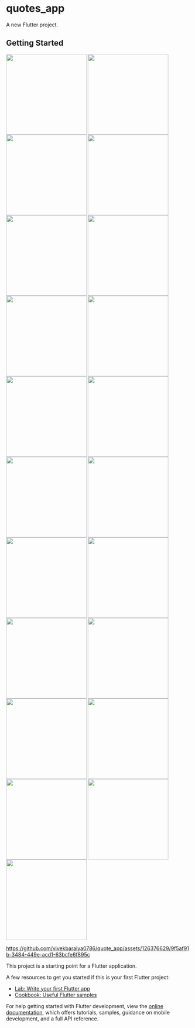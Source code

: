 # quotes_app

A new Flutter project.

## Getting Started
<img src="https://github.com/vivekbaraiya0786/quote_app/assets/126376629/9f5af91b-3484-449e-acd1-63bcfe6f895c" width="220px">

<img align = "left" src="https://github.com/vivekbaraiya0786/quote_app/assets/126376629/c90163ea-a9c6-4c6a-8258-b902b39fb1f3" width="220px">
<img align = "left" src="https://github.com/vivekbaraiya0786/quote_app/assets/126376629/d556a731-3053-4394-98b3-f84bf169119f" width="220px">
<img  src="https://github.com/vivekbaraiya0786/quote_app/assets/126376629/40389ea8-0c86-4d59-ae13-c6ff2ea28c7d" width="220px">

<img align = "left" src="https://github.com/vivekbaraiya0786/quote_app/assets/126376629/fcd0ab02-5f48-4a81-b855-96ce6cc8934c" width="220px">
<img align = "left" src="https://github.com/vivekbaraiya0786/quote_app/assets/126376629/2aa28461-2853-438a-b077-4cadb3b8b980" width="220px">
<img  src="https://github.com/vivekbaraiya0786/quote_app/assets/126376629/8ef2dfc4-47cc-4934-b21d-00192a612e01" width="220px">

<img align = "left" src="https://github.com/vivekbaraiya0786/quote_app/assets/126376629/0d99a07a-26f6-4e26-91bf-2ceb9fad3b77" width="220px">
<img align = "left" src="https://github.com/vivekbaraiya0786/quote_app/assets/126376629/0201dd45-6306-4dc3-b673-cd7c846121b5" width="220px">
<img  src="https://github.com/vivekbaraiya0786/quote_app/assets/126376629/b5ce4d02-29f9-4034-be0b-030992ebcd08" width="220px">

<img align = "left" src="https://github.com/vivekbaraiya0786/quote_app/assets/126376629/b5ce4d02-29f9-4034-be0b-030992ebcd08" width="220px">
<img align = "left" src="https://github.com/vivekbaraiya0786/quote_app/assets/126376629/b7d8331b-0ed1-42c1-abf0-90e4e4d0f6dc" width="220px">
<img  src="https://github.com/vivekbaraiya0786/quote_app/assets/126376629/ae76bf60-916c-4368-bfd1-1dd52f48ca36" width="220px">

<img align = "left" src="https://github.com/vivekbaraiya0786/quote_app/assets/126376629/2f4a0bcb-0edb-468c-aae9-687c8869caab" width="220px">
<img align = "left" src="https://github.com/vivekbaraiya0786/quote_app/assets/126376629/4ab01bf0-9220-4f44-bf19-67f04a1358bf" width="220px">


<img align = "left" src="https://github.com/vivekbaraiya0786/quote_app/assets/126376629/017ddc50-0386-4d2f-88c2-6a6bcb4d1814" width="220px">
<img align = "left" src="https://github.com/vivekbaraiya0786/quote_app/assets/126376629/6c9e9157-a1d1-4af3-8d99-30ccb7076a25" width="220px">
<img  src="https://github.com/vivekbaraiya0786/quote_app/assets/126376629/786538e3-f681-450c-b43c-b5235bfcc127" width="220px">

<img align = "left" src="https://github.com/vivekbaraiya0786/quote_app/assets/126376629/9e627aab-956f-403e-9bc6-876f20d90139" width="220px">
<img align = "left" src="https://github.com/vivekbaraiya0786/quote_app/assets/126376629/970e428b-6f77-4269-ad3f-713f1d79bb5a" width="220px">
<img  src="https://github.com/vivekbaraiya0786/quote_app/assets/126376629/c90163ea-a9c6-4c6a-8258-b902b39fb1f3" width="220px">



https://github.com/vivekbaraiya0786/quote_app/assets/126376629/9f5af91b-3484-449e-acd1-63bcfe6f895c




This project is a starting point for a Flutter application.

A few resources to get you started if this is your first Flutter project:

- [Lab: Write your first Flutter app](https://docs.flutter.dev/get-started/codelab)
- [Cookbook: Useful Flutter samples](https://docs.flutter.dev/cookbook)

For help getting started with Flutter development, view the
[online documentation](https://docs.flutter.dev/), which offers tutorials,
samples, guidance on mobile development, and a full API reference.
